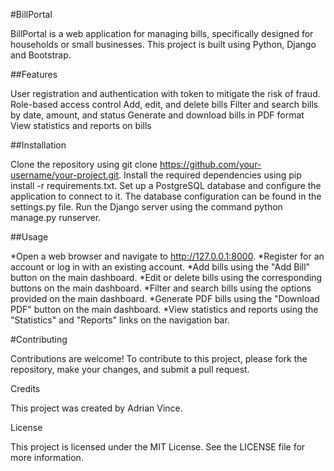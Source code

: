 #BillPortal

BillPortal is a web application for managing bills, specifically designed for households or small businesses. This project is built using Python, Django and Bootstrap.

##Features

User registration and authentication with token to mitigate the risk of fraud.
Role-based access control
Add, edit, and delete bills
Filter and search bills by date, amount, and status
Generate and download bills in PDF format
View statistics and reports on bills

##Installation

Clone the repository using git clone https://github.com/your-username/your-project.git.
Install the required dependencies using pip install -r requirements.txt.
Set up a PostgreSQL database and configure the application to connect to it. The database configuration can be found in the settings.py file.
Run the Django server using the command python manage.py runserver.

##Usage

*Open a web browser and navigate to http://127.0.0.1:8000.
*Register for an account or log in with an existing account.
*Add bills using the "Add Bill" button on the main dashboard.
*Edit or delete bills using the corresponding buttons on the main dashboard.
*Filter and search bills using the options provided on the main dashboard.
*Generate PDF bills using the "Download PDF" button on the main dashboard.
*View statistics and reports using the "Statistics" and "Reports" links on the navigation bar.

#Contributing

Contributions are welcome! To contribute to this project, please fork the repository, make your changes, and submit a pull request.

Credits

This project was created by Adrian Vince.

License

This project is licensed under the MIT License. See the LICENSE file for more information.